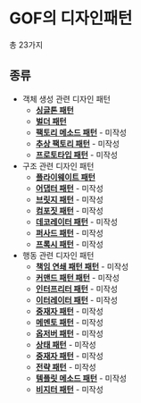 # GOF의 디자인패턴
총 23가지
## 종류
* 객체 생성 관련 디자인 패턴
    * [**싱글톤 패턴**](https://github.com/jungtaemin/TIL/blob/main/OOP/%EC%8B%B1%EA%B8%80%ED%86%A4%20%ED%8C%A8%ED%84%B4.md)
    * [**벌더 패턴**](https://github.com/jungtaemin/TIL/blob/main/%EA%B0%9D%EC%B2%B4%20%EC%83%9D%EC%84%B1/%EB%B9%8C%EB%93%9C%ED%8C%A8%ED%84%B4.md) 
    * [**팩토리 메소드 패턴**]() - 미작성
    * [**추상 팩토리 패턴**]() - 미작성
    * [**프로토타입 패턴**]() - 미작성
* 구조 관련 디자인 패턴
    * [**플라이웨이트 패턴**](https://github.com/jungtaemin/TIL/blob/main/OOP/%ED%94%8C%EB%9D%BC%EC%9D%B4%EC%9B%A8%EC%9D%B4%ED%8A%B8%20%ED%8C%A8%ED%84%B4.md)
     * [**어댑터 패턴**]() - 미작성
     * [**브릿지 패턴**]() - 미작성
     * [**컴포짓 패턴**]() - 미작성
     * [**데코레이터 패턴**]()    - 미작성
     * [**퍼사드 패턴**]()  - 미작성
     * [**프록시 패턴**]()  - 미작성
* 행동 관련 디자인 패턴
     * [**책임 연쇄 패턴 패턴**]()      - 미작성    
     * [**커맨드 패턴 패턴**]() - 미작성
     * [**인터프리터 패턴**]() - 미작성
     * [**이터레이터 패턴**]() - 미작성
     * [**중재자 패턴**]()  - 미작성
     * [**메멘토 패턴**]()  - 미작성
     * [**옵저버 패턴**]() - 미작성
     * [**상태 패턴**]() - 미작성
     * [**중재자 패턴**]() - 미작성
     * [**전략 패턴**]()  - 미작성
     * [**템플릿 메소드 패턴**]()  - 미작성
     * [**비지터 패턴**]()  - 미작성
